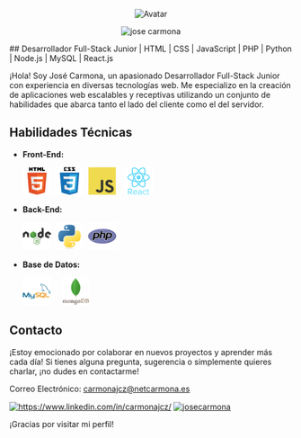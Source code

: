 <p align="center">
  <img src="https://www.netcarmona.es/assets/img/photo-perfil.png" alt="Avatar" width="100"/>
</p>

<p align="center">
  <img src="https://images.cooltext.com/5683909.gif" alt="jose carmona" width="1000"/>
</p>
## Desarrollador Full-Stack Junior | HTML | CSS | JavaScript | PHP | Python | Node.js | MySQL | React.js

¡Hola! Soy José Carmona, un apasionado Desarrollador Full-Stack Junior con experiencia en diversas tecnologías web. Me especializo en la creación de aplicaciones web escalables y receptivas utilizando un conjunto de habilidades que abarca tanto el lado del cliente como el del servidor.

## Habilidades Técnicas

- **Front-End:**
  
    <p><img src="https://raw.githubusercontent.com/devicons/devicon/master/icons/html5/html5-original-wordmark.svg" alt="html5" width="50" height="50"/>&nbsp;
    <img src="https://raw.githubusercontent.com/devicons/devicon/master/icons/css3/css3-original-wordmark.svg" alt="css3" width="50" height="50"/>&nbsp;
    <img src="https://raw.githubusercontent.com/devicons/devicon/master/icons/javascript/javascript-original.svg" alt="javascript" width="50" height="50"/>&nbsp;&nbsp;&nbsp;
    <img src="https://raw.githubusercontent.com/devicons/devicon/master/icons/react/react-original-wordmark.svg" alt="react" width="50" height="50"/></p> 

- **Back-End:**
  <p>
    <img src="https://raw.githubusercontent.com/devicons/devicon/master/icons/nodejs/nodejs-original-wordmark.svg" alt="nodejs" width="50" height="50"/>&nbsp;
    <img src="https://raw.githubusercontent.com/devicons/devicon/master/icons/python/python-original.svg" alt="python" width="50" height="50"/>&nbsp;
    <img src="https://raw.githubusercontent.com/devicons/devicon/master/icons/php/php-original.svg" alt="php" width="50" height="50"/>
  </p>

- **Base de Datos:**
  <p>
    <img src="https://raw.githubusercontent.com/devicons/devicon/master/icons/mysql/mysql-original-wordmark.svg" alt="mysql" width="50" height="50"/> &nbsp;  &nbsp;         
    <img src="https://raw.githubusercontent.com/devicons/devicon/master/icons/mongodb/mongodb-original-wordmark.svg" alt="mongodb" width="50" height="50"/>
  </p>

## Contacto

¡Estoy emocionado por colaborar en nuevos proyectos y aprender más cada día! Si tienes alguna pregunta, sugerencia o simplemente quieres charlar, ¡no dudes en contactarme!

Correo Electrónico: carmonajcz@netcarmona.es
<p align="left">
<a href="https://www.linkedin.com/in/carmonajcz" target="blank"><img align="center" src="https://raw.githubusercontent.com/rahuldkjain/github-profile-readme-generator/master/src/images/icons/Social/linked-in-alt.svg" alt="https://www.linkedin.com/in/carmonajcz/" height="30" width="40" /></a>
<a href="https://www.youtube.com/channel/UCGAjG0qlq_NIBn9bOChmc2Q" target="_blank"><img align="center" src="https://raw.githubusercontent.com/rahuldkjain/github-profile-readme-generator/master/src/images/icons/Social/youtube.svg" alt="josecarmona" height="30" width="40" /></a>
</p>

¡Gracias por visitar mi perfil!

